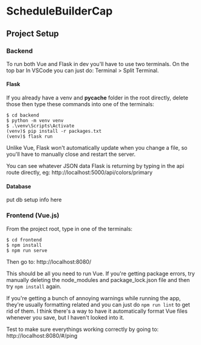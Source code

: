 # ScheduleBuilderCap

## Project Setup

### Backend

To run both Vue and Flask in dev you'll have to use two terminals. On the top bar In VSCode you can just do: Terminal > Split Terminal.

#### Flask

If you already have a venv and __pycache__ folder in the root directly, delete those then type these commands into one of the terminals:
```
$ cd backend
$ python -m venv venv
$ .\venv\Scripts\Activate
(venv)$ pip install -r packages.txt
(venv)$ flask run
``` 
Unlike Vue, Flask won't automatically update when you change a file, so you'll have to manually close and restart the server.

You can see whatever JSON data Flask is returning by typing in the api route directly, eg: http://localhost:5000/api/colors/primary

#### Database

put db setup info here

### Frontend (Vue.js)
From the project root, type in one of the terminals:
``` 
$ cd frontend
$ npm install
$ npm run serve
```

Then go to: http://localhost:8080/

This should be all you need to run Vue. If you're getting package errors, try manually deleting the node_modules and package_lock.json file and then try ```npm install``` again.

If you're getting a bunch of annoying warnings while running the app, they're usually formatting related and you can just do ```npm run lint``` to get rid of them. I think there's a way to have it automatically format Vue files whenever you save, but I haven't looked into it.

Test to make sure everythings working correctly by going to: http://localhost:8080/#/ping




